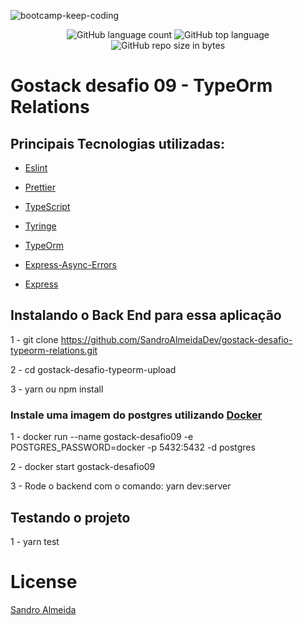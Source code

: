 ![bootcamp-keep-coding](https://user-images.githubusercontent.com/58606794/80931247-e2503080-8d8e-11ea-81c7-67ca728fb2a1.png)

<p align="center">
  <img alt="GitHub language count" src="https://img.shields.io/github/languages/count/SandroAlmeidaDev/gostack-desafio-typeorm-relations">

  <img alt="GitHub top language" src="https://img.shields.io/github/languages/top/SandroAlmeidaDev/gostack-desafio-typeorm-relations?logo=typescript">

  <img alt="GitHub repo size in bytes" src="https://img.shields.io/github/repo-size/SandroAlmeidaDev/gostack-desafio-typeorm-relations?color=green">

  <br>
</p>


# Gostack desafio 09 - TypeOrm Relations

## Principais Tecnologias utilizadas:

- [Eslint](https://eslint.org/)

- [Prettier](https://prettier.io/)

- [TypeScript](https://www.typescriptlang.org/)

- [Tyringe](https://github.com/Microsoft/tsyringe#readme)

- [TypeOrm](https://typeorm.io/#/)

- [Express-Async-Errors](https://github.com/davidbanham/express-async-errors#readme)

- [Express](https://expressjs.com/pt-br/)

## Instalando o Back End para essa aplicação
1 - git clone https://github.com/SandroAlmeidaDev/gostack-desafio-typeorm-relations.git

2 - cd gostack-desafio-typeorm-upload

3 - yarn ou npm install

### Instale uma imagem do postgres utilizando [Docker](https://hub.docker.com/_/postgres)

1 - docker run --name gostack-desafio09 -e POSTGRES_PASSWORD=docker -p 5432:5432 -d postgres

2 - docker start gostack-desafio09

3 - Rode o backend com o comando: 
    yarn dev:server

## Testando o projeto 
1 - yarn test

# License 

[Sandro Almeida](https://github.com/SandroAlmeidaDev)
